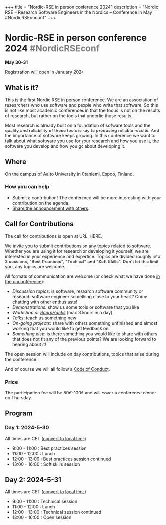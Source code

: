 +++
title = "Nordic-RSE in person conference 2024"
description = "Nordic RSE – Research Software Engineers in the Nordics – Conference in May #NordicRSEunconf"
+++

# Nordic-RSE in person conference 2024 <span style="color: gray;">#NordicRSEconf</span>


**May 30-31**

Registration will open in January 2024


## What is it?

This is the first Nordic RSE in person conference. We are an association of researchers who use software and people who write
that software. So this is not like most academic conferences in that the focus is not on the results of research, but rather
on the tools that underlie those results.

Most research is already built on a foundation of sofware tools and the quality and reliability of those tools is key to
producing reliable results. And the importance of software keeps growing. In this conference we want to talk about what software
you use for your research and how you use it, the software you develop and how you go about developing it.


## Where

On the campus of Aalto University in Otaniemi, Espoo, Finland.


### How you can help

 - Submit a contribution! The conference will be more interesting with your contribution on the agenda.
 - [Share the announcement with others](/events/2023-online-unconference/share/). 


## Call for Contributions

The call for contributions is open at URL_HERE.

We invite you to submit contributions on any topics related to software. Whether you are using it for research or developing it yourself,
we are interested in your experience and expertice. Topics are divided roughly into 3 sessions, "Best Practices", "Techical" and
"Soft Skills". Don't let this limit you, any topics are welcome.

All formats of communication are welcome (or check what we have done [in the unconference](/events/2023-online-unconference/)):
- *Discussion topics*: is software, research software community or research software engineer something close to your heart? Come chatting with other enthusiasts!
- *Demonstrations:* show us some tools or software that you like
- *Workshop or [ReproHacks](https://reprohack.github.io/reprohack-hq/)* (max 3 hours in a day)
- *Talks*: teach us something new
- *On-going projects*: share with others something unfinished and almost working that you would like to get feedback on
- *Something else*: is there something you would like to share with others that
  does not fit any of the previous points? We are looking forward to hearing
  about it!

The open session will include on day contributions, topics that arise during the conference.

And of course we will all follow a [Code of Conduct](https://nordic-rse.org/about/code-of-conduct/).

### Price

The participation fee will be 50€-100€ and will cover a conference dinner on Thursday.


## Program

### Day 1: 2024-5-30

All times are CET ([convert to local time](https://arewemeetingyet.com/Zurich/2024-5-30/9:00))

- 9:00 - 11:00 : Best practices session
- 11:00 - 12:00 : Lunch
- 12:00 - 13:00 : Best practices session continued
- 13:00 - 16:00 : Soft skills session


## Day 2: 2024-5-31

All times are CET ([convert to local time](https://arewemeetingyet.com/Zurich/2024-5-31/9:00))

- 9:00 - 11:00 : Technical session 
- 11:00 - 12:00 : Lunch
- 12:00 - 13:00 : Technical session continued
- 13:00 - 16:00 : Open session
